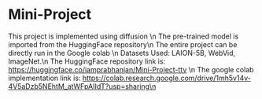 # Mini-Project
This project is implemented using diffusion \n
The pre-trained model is imported from the HuggingFace repository\n
The entire project can be directly run in the Google colab \n
Datasets Used: LAION-5B, WebVid, ImageNet.\n
The HuggingFace repository link is: https://huggingface.co/iamprabhanjan/Mini-Project-ttv \n
The google colab implementation link is: https://colab.research.google.com/drive/1mh5v14v-4V5aDzb5NEhtM_atWFpAIIdT?usp=sharing\n

